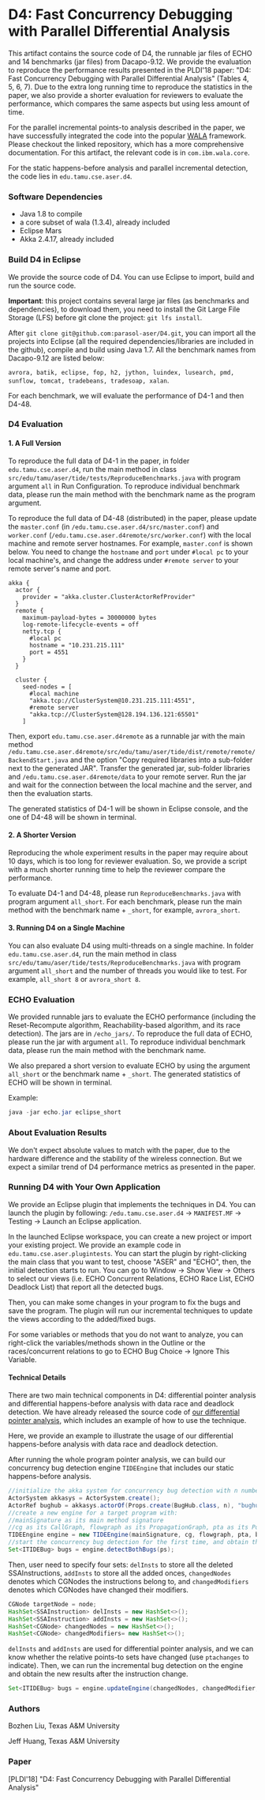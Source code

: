 # D4: Fast Concurrency Debugging with Parallel Differential Analysis

This artifact contains the source code of D4, the runnable jar files of ECHO and 14 benchmarks (jar files) from Dacapo-9.12. We provide the evaluation to reproduce the performance results presented in the PLDI'18 paper: "D4: Fast Concurrency Debugging with Parallel Differential Analysis" (Tables 4, 5, 6, 7). Due to the extra long running time to reproduce the statistics in the paper, we also provide a shorter evaluation for reviewers to evaluate the performance, which compares the same aspects but using less amount of time.

For the parallel incremental points-to analysis described in the paper, we have successfully integrated the code into the popular [WALA](https://github.com/april1989/Incremental_Points_to_Analysis.git) framework. Please checkout the linked repository, which has a more comprehensive documentation. For this artifact, the relevant code is in ````com.ibm.wala.core````.

For the static happens-before analysis and parallel incremental detection, the code lies in ````edu.tamu.cse.aser.d4````.

### Software Dependencies
- Java 1.8 to compile
- a core subset of wala (1.3.4), already included
- Eclipse Mars
- Akka 2.4.17, already included

### Build D4 in Eclipse
We provide the source code of D4. You can use Eclipse to import, build and run the source code. 

**Important**: this project contains several large jar files (as benchmarks and dependencies), to download them, you need to install the Git Large File Storage (LFS) before git clone the project:
````git lfs install````.

After ````git clone git@github.com:parasol-aser/D4.git````, you can import all the projects into Eclipse (all the required dependencies/libraries are included in the github), compile and build using Java 1.7. All the benchmark names from Dacapo-9.12 are listed below:

````avrora, batik, eclipse, fop, h2, jython, luindex, lusearch, pmd, sunflow, tomcat, tradebeans, tradesoap, xalan````.

For each benchmark, we will evaluate the performance of D4-1 and then D4-48. 

### D4 Evaluation

#### 1. A Full Version
To reproduce the full data of D4-1 in the paper, in folder ````edu.tamu.cse.aser.d4````, run the main method in class ````src/edu/tamu/aser/tide/tests/ReproduceBenchmarks.java```` with program argument ````all```` in Run Configuration. To reproduce individual benchmark data, please run the main method with the benchmark name as the program argument.

To reproduce the full data of D4-48 (distributed) in the paper, please update the ````master.conf```` (in ````/edu.tamu.cse.aser.d4/src/master.conf````) and ````worker.conf```` (````/edu.tamu.cse.aser.d4remote/src/worker.conf````) with the local machine and remote server hostnames. For example, ````master.conf```` is shown below. You need to change the ````hostname```` and ````port```` under ````#local pc```` to your local machine's, and change the address under ````#remote server```` to your remote server's name and port.

````
akka {
  actor {
    provider = "akka.cluster.ClusterActorRefProvider"
  }
  remote {
    maximum-payload-bytes = 30000000 bytes
    log-remote-lifecycle-events = off
    netty.tcp {
      #local pc
      hostname = "10.231.215.111"
      port = 4551
    }
  }

  cluster {
    seed-nodes = [
      #local machine
      "akka.tcp://ClusterSystem@10.231.215.111:4551",
      #remote server
      "akka.tcp://ClusterSystem@128.194.136.121:65501"
    ]
````

Then, export ````edu.tamu.cse.aser.d4remote```` as a runnable jar with the main method ````/edu.tamu.cse.aser.d4remote/src/edu/tamu/aser/tide/dist/remote/remote/BackendStart.java```` and the option "Copy required libraries into a sub-folder next to the generated JAR". Transfer the generated jar, sub-folder libraries and ````/edu.tamu.cse.aser.d4remote/data```` to your remote server. Run the jar and wait for the connection between the local machine and the server, and then the evaluation starts.

The generated statistics of D4-1 will be shown in Eclipse console, and the one of D4-48 will be shown in terminal. 

#### 2. A Shorter Version
Reproducing the whole experiment results in the paper may require about 10 days, which is too long for reviewer evaluation. So, we provide a script with a much shorter running time to help the reviewer compare the performance. 

To evaluate D4-1 and D4-48, please run ````ReproduceBenchmarks.java```` with program argument ````all_short````. For each benchmark, please run the main method with the benchmark name + ````_short````, for example, ````avrora_short````.

#### 3. Running D4 on a Single Machine
You can also evaluate D4 using multi-threads on a single machine. In folder ````edu.tamu.cse.aser.d4````, run the main method in class ````src/edu/tamu/aser/tide/tests/ReproduceBenchmarks.java```` with program argument ````all_short```` and the number of threads you would like to test. For example, ````all_short 8```` or ````avrora_short 8````.

### ECHO Evaluation
We provided runnable jars to evaluate the ECHO performance (including the Reset-Recompute algorithm, Reachability-based algorithm, and its race detection). The jars are in ````/echo_jars/````. To reproduce the full data of ECHO, please run the jar with argument ````all````. To reproduce individual benchmark data, please run the main method with the benchmark name. 

We also prepared a short version to evaluate ECHO by using the argument ````all_short```` or the benchmark name + ````_short````. The generated statistics of ECHO will be shown in terminal.

Example:
````java 
java -jar echo.jar eclipse_short
````

### About Evaluation Results
We don't expect absolute values to match with the paper, due to the hardware difference and the stability of the wireless connection. But we expect a similar trend of D4 performance metrics as presented in the paper.

### Running D4 with Your Own Application 
We provide an Eclipse plugin that implements the techniques in D4. You can launch the plugin by following:  ````/edu.tamu.cse.aser.d4```` -> ````MANIFEST.MF```` -> Testing -> Launch an Eclipse application. 

In the launched Eclipse workspace, you can create a new project or import your existing project. We provide an example code in ````edu.tamu.cse.aser.plugintests````. You can start the plugin by right-clicking the main class that you want to test, choose "ASER" and "ECHO", then, the initial detection starts to run. You can go to Window -> Show View -> Others to select our views (i.e. ECHO Concurrent Relations, ECHO Race List, ECHO Deadlock List) that report all the detected bugs. 

Then, you can make some changes in your program to fix the bugs and save the program. The plugin will run our incremental techniques to update the views according to the added/fixed bugs.

For some variables or methods that you do not want to analyze, you can right-click the variables/methods shown in the Outline or the races/concurrent relations to go to ECHO Bug Choice -> Ignore This Variable. 

#### Technical Details
There are two main technical components in D4: differential pointer analysis and differential happens-before analysis with data race and deadlock detection. We have already released the source code of [our differential pointer analysis](https://github.com/april1989/Incremental_Points_to_Analysis.git), which includes an example of how to use the technique.

Here, we provide an example to illustrate the usage of our differential happens-before analysis with data race and deadlock detection.

After running the whole program pointer analysis, we can build our concurrency bug detection engine ````TIDEEngine```` that includes our static happens-before analysis.
````java 
//initialize the akka system for concurrency bug detection with n number of thread pool workers
ActorSystem akkasys = ActorSystem.create();
ActorRef bughub = akkasys.actorOf(Props.create(BugHub.class, n), "bughub");
//create a new engine for a target program with:
//mainSignature as its main method signature
//cg as its CallGraph, flowgraph as its PropagationGraph, pta as its PointerAnalysis; all are from previous pointer analysis
TIDEEngine engine = new TIDEEngine(mainSignature, cg, flowgraph, pta, bughub);
//start the concurrency bug detection for the first time, and obtain the detected bugs
Set<ITIDEBug> bugs = engine.detectBothBugs(ps);
````
Then, user need to specify four sets: ```delInsts``` to store all the deleted SSAInstructions, ```addInsts``` to store all the added onces, ````changedNodes```` denotes which CGNodes the instructions belong to, and  ````changedModifiers```` denotes which CGNodes have changed their modifiers.
```java
CGNode targetNode = node;
HashSet<SSAInstruction> delInsts = new HashSet<>();
HashSet<SSAInstruction> addInsts = new HashSet<>();
HashSet<CGNode> changedNodes = new HashSet<>();
HashSet<CGNode> changedModifiers= new HashSet<>();
````

```delInsts``` and ```addInsts``` are used for differential pointer analysis, and we can know whether the relative points-to sets have changed (use ````ptachanges```` to indicate). Then, we can run the incremental bug detection on the engine and obtain the new results after the instruction change.
````java
Set<ITIDEBug> bugs = engine.updateEngine(changedNodes, changedModifier, ptachanges, ps);
````

### Authors
Bozhen Liu, Texas A&M University

Jeff Huang, Texas A&M University

### Paper
[PLDI'18] "D4: Fast Concurrency Debugging with Parallel Differential Analysis"
